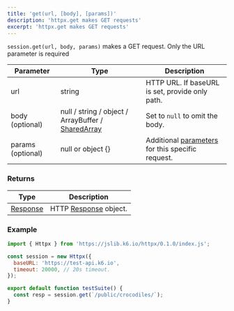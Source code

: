 ```yaml
---
title: 'get(url, [body], [params])'
description: 'httpx.get makes GET requests'
excerpt: 'httpx.get makes GET requests'
---
```


`session.get(url, body, params)` makes a GET request. Only the URL parameter is required


| Parameter         | Type                                                                                      | Description                                                                          |
|-------------------|-------------------------------------------------------------------------------------------|--------------------------------------------------------------------------------------|
| url               | string                                                                                    | HTTP URL. If baseURL is set, provide only path.                                      |
| body (optional)   | null / string / object / ArrayBuffer / [SharedArray](/javascript-api/k6-data/sharedarray) | Set to `null` to omit the body.                                                      |
| params (optional) | null or object {}                                                                         | Additional [parameters](/javascript-api/k6-http/params) for this specific request.   |

### Returns

| Type                                         | Description                                               |
| -------------------------------------------- |-----------------------------------------------------------|
| [Response](/javascript-api/k6-http/response) | HTTP [Response](/javascript-api/k6-http/response) object. |

### Example

<CodeGroup labels={[]}>

```javascript
import { Httpx } from 'https://jslib.k6.io/httpx/0.1.0/index.js';

const session = new Httpx({
  baseURL: 'https://test-api.k6.io',
  timeout: 20000, // 20s timeout.
});

export default function testSuite() {
  const resp = session.get(`/public/crocodiles/`);
}
```

</CodeGroup>
